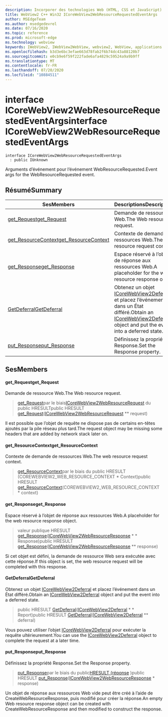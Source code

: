 ```yaml
---
description: Incorporer des technologies Web (HTML, CSS et JavaScript) dans vos applications natives avec le contrôle Microsoft Edge WebView2
title: WebView2 C++ Win32 ICoreWebView2WebResourceRequestedEventArgs
author: MSEdgeTeam
ms.author: msedgedevrel
ms.date: 07/16/2020
ms.topic: reference
ms.prod: microsoft-edge
ms.technology: webview
keywords: IWebView2, IWebView2WebView, webview2, WebView, applications Win32, Win32, Edge, ICoreWebView2, ICoreWebView2Controller, contrôle de navigateur, html Edge, ICoreWebView2WebResourceRequestedEventArgs
ms.openlocfilehash: b3d3e6bc3efae663d78fab2f6b74dc43a88120b7
ms.sourcegitcommit: e0cb9e6f59f222fade6afa4829c59524a9a9b9ff
ms.translationtype: MT
ms.contentlocale: fr-FR
ms.lasthandoff: 07/20/2020
ms.locfileid: "10884511"
---
```

# <span data-ttu-id="0acfa-104">interface ICoreWebView2WebResourceRequestedEventArgs</span><span class="sxs-lookup"><span data-stu-id="0acfa-104">interface ICoreWebView2WebResourceRequestedEventArgs</span></span> 

```
interface ICoreWebView2WebResourceRequestedEventArgs
  : public IUnknown
```

<span data-ttu-id="0acfa-105">Arguments d’événement pour l’événement WebResourceRequested.</span><span class="sxs-lookup"><span data-stu-id="0acfa-105">Event args for the WebResourceRequested event.</span></span>

## <span data-ttu-id="0acfa-106">Résumé</span><span class="sxs-lookup"><span data-stu-id="0acfa-106">Summary</span></span>

 <span data-ttu-id="0acfa-107">Ses</span><span class="sxs-lookup"><span data-stu-id="0acfa-107">Members</span></span>                        | <span data-ttu-id="0acfa-108">Descriptions</span><span class="sxs-lookup"><span data-stu-id="0acfa-108">Descriptions</span></span>
--------------------------------|---------------------------------------------
[<span data-ttu-id="0acfa-109">get_Request</span><span class="sxs-lookup"><span data-stu-id="0acfa-109">get_Request</span></span>](#get_request) | <span data-ttu-id="0acfa-110">Demande de ressource Web.</span><span class="sxs-lookup"><span data-stu-id="0acfa-110">The Web resource request.</span></span>
[<span data-ttu-id="0acfa-111">get_ResourceContext</span><span class="sxs-lookup"><span data-stu-id="0acfa-111">get_ResourceContext</span></span>](#get_resourcecontext) | <span data-ttu-id="0acfa-112">Contexte de demande de ressources Web.</span><span class="sxs-lookup"><span data-stu-id="0acfa-112">The web resource request context.</span></span>
[<span data-ttu-id="0acfa-113">get_Response</span><span class="sxs-lookup"><span data-stu-id="0acfa-113">get_Response</span></span>](#get_response) | <span data-ttu-id="0acfa-114">Espace réservé à l’objet de réponse aux ressources Web.</span><span class="sxs-lookup"><span data-stu-id="0acfa-114">A placeholder for the web resource response object.</span></span>
[<span data-ttu-id="0acfa-115">GetDeferral</span><span class="sxs-lookup"><span data-stu-id="0acfa-115">GetDeferral</span></span>](#getdeferral) | <span data-ttu-id="0acfa-116">Obtenez un objet [ICoreWebView2Deferral](icorewebview2deferral.md) et placez l’événement dans un État différé.</span><span class="sxs-lookup"><span data-stu-id="0acfa-116">Obtain an [ICoreWebView2Deferral](icorewebview2deferral.md) object and put the event into a deferred state.</span></span>
[<span data-ttu-id="0acfa-117">put_Response</span><span class="sxs-lookup"><span data-stu-id="0acfa-117">put_Response</span></span>](#put_response) | <span data-ttu-id="0acfa-118">Définissez la propriété Response.</span><span class="sxs-lookup"><span data-stu-id="0acfa-118">Set the Response property.</span></span>

## <span data-ttu-id="0acfa-119">Ses</span><span class="sxs-lookup"><span data-stu-id="0acfa-119">Members</span></span>

#### <span data-ttu-id="0acfa-120">get_Request</span><span class="sxs-lookup"><span data-stu-id="0acfa-120">get_Request</span></span> 

<span data-ttu-id="0acfa-121">Demande de ressource Web.</span><span class="sxs-lookup"><span data-stu-id="0acfa-121">The Web resource request.</span></span>

> <span data-ttu-id="0acfa-122">[get_Request](#get_request)par le biais[ICoreWebView2WebResourceRequest](icorewebview2webresourcerequest.md) du public HRESULT</span><span class="sxs-lookup"><span data-stu-id="0acfa-122">public HRESULT [get_Request](#get_request)([ICoreWebView2WebResourceRequest](icorewebview2webresourcerequest.md) \*\* request)</span></span>

<span data-ttu-id="0acfa-123">Il est possible que l’objet de requête ne dispose pas de certains en-têtes ajoutés par la pile réseau plus tard.</span><span class="sxs-lookup"><span data-stu-id="0acfa-123">The request object may be missing some headers that are added by network stack later on.</span></span>

#### <span data-ttu-id="0acfa-124">get_ResourceContext</span><span class="sxs-lookup"><span data-stu-id="0acfa-124">get_ResourceContext</span></span> 

<span data-ttu-id="0acfa-125">Contexte de demande de ressources Web.</span><span class="sxs-lookup"><span data-stu-id="0acfa-125">The web resource request context.</span></span>

> <span data-ttu-id="0acfa-126">[get_ResourceContext](#get_resourcecontext)par le biais du public HRESULT (COREWEBVIEW2_WEB_RESOURCE_CONTEXT \* Context)</span><span class="sxs-lookup"><span data-stu-id="0acfa-126">public HRESULT [get_ResourceContext](#get_resourcecontext)(COREWEBVIEW2_WEB_RESOURCE_CONTEXT \* context)</span></span>

#### <span data-ttu-id="0acfa-127">get_Response</span><span class="sxs-lookup"><span data-stu-id="0acfa-127">get_Response</span></span> 

<span data-ttu-id="0acfa-128">Espace réservé à l’objet de réponse aux ressources Web.</span><span class="sxs-lookup"><span data-stu-id="0acfa-128">A placeholder for the web resource response object.</span></span>

> <span data-ttu-id="0acfa-129">valeur publique HRESULT [get_Response](#get_response)([ICoreWebView2WebResourceResponse](icorewebview2webresourceresponse.md) \* \* Response)</span><span class="sxs-lookup"><span data-stu-id="0acfa-129">public HRESULT [get_Response](#get_response)([ICoreWebView2WebResourceResponse](icorewebview2webresourceresponse.md) \*\* response)</span></span>

<span data-ttu-id="0acfa-130">Si cet objet est défini, la demande de ressource Web sera exécutée avec cette réponse.</span><span class="sxs-lookup"><span data-stu-id="0acfa-130">If this object is set, the web resource request will be completed with this response.</span></span>

#### <span data-ttu-id="0acfa-131">GetDeferral</span><span class="sxs-lookup"><span data-stu-id="0acfa-131">GetDeferral</span></span> 

<span data-ttu-id="0acfa-132">Obtenez un objet [ICoreWebView2Deferral](icorewebview2deferral.md) et placez l’événement dans un État différé.</span><span class="sxs-lookup"><span data-stu-id="0acfa-132">Obtain an [ICoreWebView2Deferral](icorewebview2deferral.md) object and put the event into a deferred state.</span></span>

> <span data-ttu-id="0acfa-133">public HRESULT [GetDeferral](#getdeferral)([ICoreWebView2Deferral](icorewebview2deferral.md) \* \* Report)</span><span class="sxs-lookup"><span data-stu-id="0acfa-133">public HRESULT [GetDeferral](#getdeferral)([ICoreWebView2Deferral](icorewebview2deferral.md) \*\* deferral)</span></span>

<span data-ttu-id="0acfa-134">Vous pouvez utiliser l’objet [ICoreWebView2Deferral](icorewebview2deferral.md) pour exécuter la requête ultérieurement.</span><span class="sxs-lookup"><span data-stu-id="0acfa-134">You can use the [ICoreWebView2Deferral](icorewebview2deferral.md) object to complete the request at a later time.</span></span>

#### <span data-ttu-id="0acfa-135">put_Response</span><span class="sxs-lookup"><span data-stu-id="0acfa-135">put_Response</span></span> 

<span data-ttu-id="0acfa-136">Définissez la propriété Response.</span><span class="sxs-lookup"><span data-stu-id="0acfa-136">Set the Response property.</span></span>

> <span data-ttu-id="0acfa-137">[put_Response](#put_response)par le biais du public[HRESULT (réponse](icorewebview2webresourceresponse.md) )</span><span class="sxs-lookup"><span data-stu-id="0acfa-137">public HRESULT [put_Response](#put_response)([ICoreWebView2WebResourceResponse](icorewebview2webresourceresponse.md) \* response)</span></span>

<span data-ttu-id="0acfa-138">Un objet de réponse aux ressources Web vide peut être créé à l’aide de CreateWebResourceResponse, puis modifié pour créer la réponse.</span><span class="sxs-lookup"><span data-stu-id="0acfa-138">An empty Web resource response object can be created with CreateWebResourceResponse and then modified to construct the response.</span></span>


